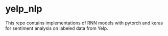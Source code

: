 # yelp_nlp
This repo contains implementations of RNN models with pytorch and keras for sentiment analysis on labeled data from Yelp. 
